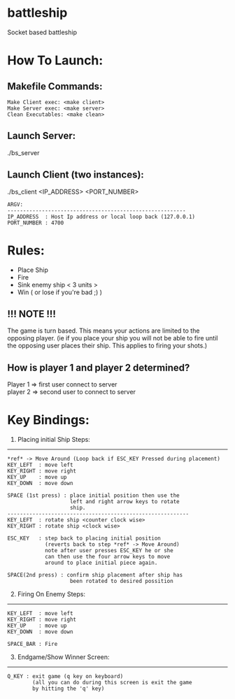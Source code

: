 # battleship
Socket based battleship

How To Launch:
===============================================================================
  Makefile Commands:
  -----------------------------------------------------------
    Make Client exec: <make client>
    Make Server exec: <make server>
    Clean Executables: <make clean>

  Launch Server:
  -----------------------------------------------------------
  ./bs_server

  Launch Client (two instances):
  -----------------------------------------------------------
  ./bs_client <IP_ADDRESS> <PORT_NUMBER>

    ARGV:
    ---------------------------------------------------------
    IP_ADDRESS  : Host Ip address or local loop back (127.0.0.1)
    PORT_NUMBER : 4700

Rules:
===============================================================================
- Place Ship
- Fire
- Sink enemy ship < 3 units >
- Win ( or lose if you're bad ;) )

!!! NOTE !!!
-------------------------------------------------------------
  The game is turn based. This means your actions are limited
  to the opposing player. (ie if you place your ship you will
    not be able to fire until the opposing user places their
    ship. This applies to firing your shots.)

How is player 1 and player 2 determined?
-------------------------------------------------------------
  Player 1 => first user connect to server  
  player 2 => second user to connect to server  

Key Bindings:
===============================================================================
1) Placing initial Ship Steps:
--------------------------------------------------------------

    *ref* -> Move Around (Loop back if ESC_KEY Pressed during placement)
    KEY_LEFT  : move left
    KEY_RIGHT : move right
    KEY_UP    : move up
    KEY_DOWN  : move down

    SPACE (1st press) : place initial position then use the
                        left and right arrow keys to rotate
                        ship.
    ----------------------------------------------------------
    KEY_LEFT  : rotate ship <counter clock wise>
    KEY_RIGHT : rotate ship <clock wise>

    ESC_KEY   : step back to placing initial position
                (reverts back to step *ref* -> Move Around)
                note after user presses ESC_KEY he or she
                can then use the four arrow keys to move
                around to place initial piece again.

    SPACE(2nd press) : confirm ship placement after ship has
                        been rotated to desired possition

2) Firing On Enemy Steps:
--------------------------------------------------------------
    KEY_LEFT  : move left  
    KEY_RIGHT : move right  
    KEY_UP    : move up  
    KEY_DOWN  : move down  

    SPACE_BAR : Fire  

3) Endgame/Show Winner Screen:
--------------------------------------------------------------
    Q_KEY : exit game (q key on keyboard)
            (all you can do during this screen is exit the game
            by hitting the 'q' key)
